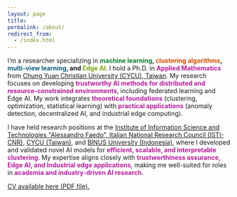 ```yaml
---
layout: page
title:
permalink: /about/
redirect_from:
  - /index.html
---
```

 <!-- <img src="{{ site.baseurl }}/images/Kris.jpg" width="25%"  align="right">  
 <img src="{{ site.baseurl }}/images/Kris.jpg" style="width:25%; float: right; padding: 0px 0px 20px 20px">
 -->

I’m a researcher specializing in **<span style="color: #0D7C2B;">machine learning</span>, <span style="color: #D24E07;">clustering algorithms</span>, <span style="color: #0D5E7C;">multi-view learning</span>, and <span style="color: #78A70D;">Edge AI</span>**. I hold a Ph.D. in **<span style="color: #B31E9A;">Applied Mathematics</span>** from [Chung Yuan Christian University (CYCU), Taiwan](https://eng.cycu.edu.tw). My research focuses on developing **<span style="color: #B31E9A;">trustworthy AI methods for distributed and resource-constrained environments</span>**, including federated learning and Edge AI. My work integrates **<span style="color: #B31E9A;">theoretical foundations</span>** (clustering, optimization, statistical learning) with **<span style="color: #B31E9A;">practical applications</span>** (anomaly detection, decentralized AI, and industrial edge computing).

I have held research positions at the [Institute of Information Science and Technologies "Alessandro Faedo", Italian National Research Council (ISTI-CNR)](https://www.isti.cnr.it/en/), [CYCU (Taiwan)](https://eng.cycu.edu.tw), and [BINUS University (Indonesia)](https://binus.ac.id), where I developed and validated novel AI models for **<span style="color: #B31E9A;">efficient, scalable, and interpretable clustering</span>**. My expertise aligns closely with **<span style="color: #B31E9A;">trustworthiness assurance, Edge AI, and Industrial edge applications</span>**, making me well-suited for roles in **<span style="color: #B31E9A;">academia and industry-driven AI research</span>**.

[CV available here (PDF file).](https://kristinap09.github.io/pdf/my_cv.pdf)

<br><br>


